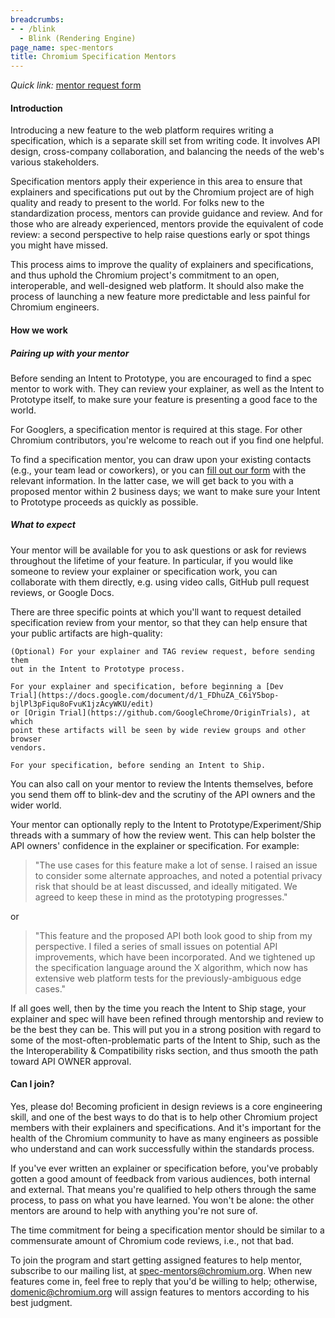 ```yaml
---
breadcrumbs:
- - /blink
  - Blink (Rendering Engine)
page_name: spec-mentors
title: Chromium Specification Mentors
---
```


*Quick link:* [mentor request
form](https://docs.google.com/forms/d/e/1FAIpQLSfCYE4U13GkZ11rAWBUjOb3Lza-u4m2k3TklQHXe7Zfn3Qo1g/viewform)

#### Introduction

Introducing a new feature to the web platform requires writing a specification,
which is a separate skill set from writing code. It involves API design,
cross-company collaboration, and balancing the needs of the web's various
stakeholders.

Specification mentors apply their experience in this area to ensure that
explainers and specifications put out by the Chromium project are of high
quality and ready to present to the world. For folks new to the standardization
process, mentors can provide guidance and review. And for those who are already
experienced, mentors provide the equivalent of code review: a second perspective
to help raise questions early or spot things you might have missed.

This process aims to improve the quality of explainers and specifications, and
thus uphold the Chromium project's commitment to an open, interoperable, and
well-designed web platform. It should also make the process of launching a new
feature more predictable and less painful for Chromium engineers.

#### How we work

##### Pairing up with your mentor

Before sending an Intent to Prototype, you are encouraged to find a spec mentor
to work with. They can review your explainer, as well as the Intent to Prototype
itself, to make sure your feature is presenting a good face to the world.

For Googlers, a specification mentor is required at this stage. For other
Chromium contributors, you're welcome to reach out if you find one helpful.

To find a specification mentor, you can draw upon your existing contacts (e.g.,
your team lead or coworkers), or you can [fill out our
form](https://docs.google.com/forms/d/e/1FAIpQLSfCYE4U13GkZ11rAWBUjOb3Lza-u4m2k3TklQHXe7Zfn3Qo1g/viewform)
with the relevant information. In the latter case, we will get back to you with
a proposed mentor within 2 business days; we want to make sure your Intent to
Prototype proceeds as quickly as possible.

##### What to expect

Your mentor will be available for you to ask questions or ask for reviews
throughout the lifetime of your feature. In particular, if you would like
someone to review your explainer or specification work, you can collaborate with
them directly, e.g. using video calls, GitHub pull request reviews, or Google
Docs.

There are three specific points at which you'll want to request detailed
specification review from your mentor, so that they can help ensure that your
public artifacts are high-quality:

    (Optional) For your explainer and TAG review request, before sending them
    out in the Intent to Prototype process.

    For your explainer and specification, before beginning a [Dev
    Trial](https://docs.google.com/document/d/1_FDhuZA_C6iY5bop-bjlPl3pFiqu8oFvuK1jzAcyWKU/edit)
    or [Origin Trial](https://github.com/GoogleChrome/OriginTrials), at which
    point these artifacts will be seen by wide review groups and other browser
    vendors.

    For your specification, before sending an Intent to Ship.

You can also call on your mentor to review the Intents themselves, before you
send them off to blink-dev and the scrutiny of the API owners and the wider
world.

Your mentor can optionally reply to the Intent to Prototype/Experiment/Ship
threads with a summary of how the review went. This can help bolster the API
owners' confidence in the explainer or specification. For example:

> "The use cases for this feature make a lot of sense. I raised an issue to
> consider some alternate approaches, and noted a potential privacy risk that
> should be at least discussed, and ideally mitigated. We agreed to keep these
> in mind as the prototyping progresses."

or

> "This feature and the proposed API both look good to ship from my perspective.
> I filed a series of small issues on potential API improvements, which have
> been incorporated. And we tightened up the specification language around the X
> algorithm, which now has extensive web platform tests for the
> previously-ambiguous edge cases."

If all goes well, then by the time you reach the Intent to Ship stage, your
explainer and spec will have been refined through mentorship and review to be
the best they can be. This will put you in a strong position with regard to some
of the most-often-problematic parts of the Intent to Ship, such as the the
Interoperability & Compatibility risks section, and thus smooth the path toward
API OWNER approval.

#### Can I join?

Yes, please do! Becoming proficient in design reviews is a core engineering
skill, and one of the best ways to do that is to help other Chromium project
members with their explainers and specifications. And it's important for the
health of the Chromium community to have as many engineers as possible who
understand and can work successfully within the standards process.

If you've ever written an explainer or specification before, you've probably
gotten a good amount of feedback from various audiences, both internal and
external. That means you're qualified to help others through the same process,
to pass on what you have learned. You won't be alone: the other mentors are
around to help with anything you're not sure of.

The time commitment for being a specification mentor should be similar to a
commensurate amount of Chromium code reviews, i.e., not that bad.

To join the program and start getting assigned features to help mentor,
subscribe to our mailing list, at
[spec-mentors@chromium.org](https://groups.google.com/a/chromium.org/g/spec-mentors).
When new features come in, feel free to reply that you'd be willing to help;
otherwise, [domenic@chromium.org](mailto:domenic@chromium.org) will assign
features to mentors according to his best judgment.